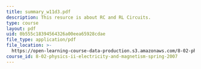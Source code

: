 ```yaml
---
title: summary_w11d3.pdf
description: This resurce is about RC and RL Circuits.
type: course
layout: pdf
uid: 0b555c18394564326a00eea65928cdae
file_type: application/pdf
file_location: >-
  https://open-learning-course-data-production.s3.amazonaws.com/8-02-physics-ii-electricity-and-magnetism-spring-2007/0b555c18394564326a00eea65928cdae_summary_w11d3.pdf
course_id: 8-02-physics-ii-electricity-and-magnetism-spring-2007
---
```

